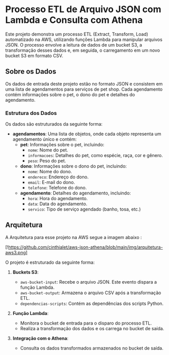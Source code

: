 # Processo ETL de Arquivo JSON com Lambda e Consulta com Athena

Este projeto demonstra um processo ETL (Extract, Transform, Load) automatizado na AWS, utilizando funções Lambda para manipular arquivos JSON. 
O processo envolve a leitura de dados de um bucket S3, a transformação desses dados e, em seguida, o carregamento em um novo bucket S3 em formato CSV.

## Sobre os Dados

Os dados de entrada deste projeto estão no formato JSON e consistem em uma lista de agendamentos para serviços de pet shop. 
Cada agendamento contém informações sobre o pet, o dono do pet e detalhes do agendamento.

### Estrutura dos Dados

Os dados são estruturados da seguinte forma:

- **agendamentos**: Uma lista de objetos, onde cada objeto representa um agendamento único e contém:
  - **pet**: Informações sobre o pet, incluindo:
    - `nome`: Nome do pet.
    - `informacoes`: Detalhes do pet, como espécie, raça, cor e gênero.
    - `peso`: Peso do pet.
  - **dono**: Informações sobre o dono do pet, incluindo:
    - `nome`: Nome do dono.
    - `endereco`: Endereço do dono.
    - `email`: E-mail do dono.
    - `telefone`: Telefone do dono.
  - **agendamento**: Detalhes do agendamento, incluindo:
    - `hora`: Hora do agendamento.
    - `data`: Data do agendamento.
    - `servico`: Tipo de serviço agendado (banho, tosa, etc.)

## Arquitetura
A Arquitetura para esse projeto na AWS segue a imagem abaixo :

[!https://github.com/cinthialet/aws-json-athena/blob/main/img/arquitetura-aws3.png]

O projeto é estruturado da seguinte forma:

1. **Buckets S3**: 
    - `aws-bucket-input`: Recebe o arquivo JSON. Este evento dispara a função Lambda.
    - `aws-bucket-output`: Armazena o arquivo CSV após a transformação ETL.
    - `dependencias-scripts`: Contém as dependências dos scripts Python.

2. **Função Lambda**: 
    - Monitora o bucket de entrada para o disparo do processo ETL.
    - Realiza a transformação dos dados e os carrega no bucket de saída.

3. **Integração com o Athena**: 
    - Consulta os dados transformados armazenados no bucket de saída.
